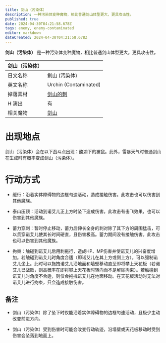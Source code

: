 ```yaml
---
title: 剑山（污染体）
description: 一种污染体变种魔物，相比普通剑山体型更大，更具攻击性。
published: true
date: 2024-04-30T04:21:58.678Z
tags: enemy, enemy-contaminated
editor: markdown
dateCreated: 2024-04-30T04:21:58.678Z
---
```


**剑山（污染体）** 是一种污染体变种魔物，相比普通剑山体型更大，更具攻击性。

<!-- 在这里放置图像 -->

| 剑山（污染体） ||
| - | - |
| 日文名称 | <span lang="ja">剣山 (汚染体)</span> |
| 英文名称 | Urchin (Contaminated) |
| 掉落素材 | [剑山的刺](/zh/item/urchin-spine) |
| H 演出 | 有 |
| 相关魔物 | [剑山](/zh/enemy/urchin) |

# 出现地点

剑山（污染体）会在以下战斗点出现：酸湖下的猬鼠。此外，雷暴天气时普通剑山在生成时有概率变成剑山（污染体）。

# 行动方式

- 缓行：沿着实体障碍物的边框匀速活动，造成接触伤害。此攻击也可以伤害到其他魔族。

- 泰山压顶：活动到诺艾儿正上方时坠下造成伤害。此攻击有击飞效果，也可以伤害到其他魔族。

- 蓄力穿刺：暂时停止移动，蓄力后伸长全身的刺对除了其下方的周围猛击，可以贯穿诺艾儿使其长时间硬直，且伤害极高。蓄力期间没有接触伤害。此攻击也可以伤害到其他魔族。

- 拘束：触碰到诺艾儿后用刺拖行，造成HP、MP伤害并使诺艾儿的兴奋度增加。若触碰到诺艾儿时角度合适（即诺艾儿在其上方或侧上方），可以强制诺艾儿坐上。此时可以拖拽诺艾儿沿地面和墙壁移动直至即将攀上天花板（若诺艾儿已战败，则高概率在即将攀上天花板时转向而不是解除拘束）。若触碰到诺艾儿时角度不合适，则仅会拖拽诺艾儿在地面移动。在天花板活动时无法对诺艾儿进行拘束，只会造成接触伤害。

## 备注

- 剑山（污染体）除了坠下时仅能沿着实体障碍物的边框匀速活动，且极少主动改变前进方向。

- 剑山（污染体）受到伤害时可能会改变行动轨迹，沿墙壁或天花板移动时受到伤害会坠落到地面上。
